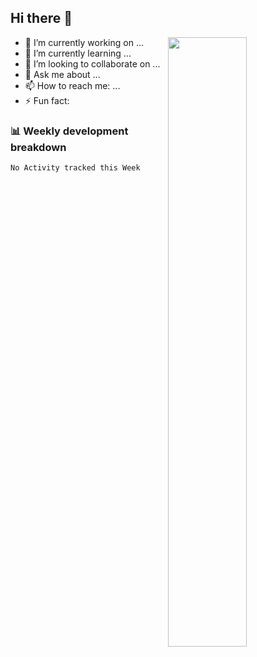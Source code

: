 ## Hi there 👋

[<img align="right" width="50%" src="https://github-readme-stats.vercel.app/api?username=su-zitong">](https://github-readme-stats.vercel.app/api?username=su-zitong)

- 🔭 I’m currently working on ...
- 🌱 I’m currently learning ...
- 👯 I’m looking to collaborate on ...
- 💬 Ask me about ...
- 📫 How to reach me: ...
- ⚡ Fun fact: 

### 📊 Weekly development breakdown
<!--START_SECTION:waka-->
```text
No Activity tracked this Week
```
<!--END_SECTION:waka-->
